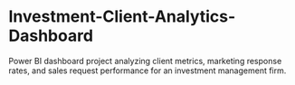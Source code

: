 # Investment-Client-Analytics-Dashboard
Power BI dashboard project analyzing client metrics, marketing response rates, and sales request performance for an investment management firm.
